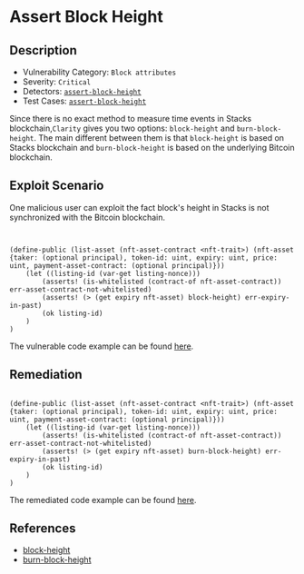 # Assert Block Height 
## Description
- Vulnerability Category: `Block attributes`
- Severity: `Critical`
- Detectors: [`assert-block-height`](https://github.com/CoinFabrik/stacy/blob/main/src/stacy_analyzer/detectors/AssertBlockHeight.py)
- Test Cases: [`assert-block-height`](https://github.com/CoinFabrik/stacy/tree/main/tests/assert_block_height)

Since there is no exact method to measure time events in Stacks blockchain,`Clarity` gives you two options: `block-height` and `burn-block-height`. The main different between them is that `block-height` is based on Stacks blockchain and `burn-block-height` is based on the underlying Bitcoin blockchain.


## Exploit Scenario

One malicious user can exploit the fact block's height in Stacks is not synchronized with the Bitcoin blockchain. 


```clarity


(define-public (list-asset (nft-asset-contract <nft-trait>) (nft-asset {taker: (optional principal), token-id: uint, expiry: uint, price: uint, payment-asset-contract: (optional principal)}))
	(let ((listing-id (var-get listing-nonce)))
		(asserts! (is-whitelisted (contract-of nft-asset-contract)) err-asset-contract-not-whitelisted)
		(asserts! (> (get expiry nft-asset) block-height) err-expiry-in-past)
		(ok listing-id)
	)
)
```


The vulnerable code example can be found [here](https://github.com/CoinFabrik/stacy/blob/main/tests/assert_block_height/vulnerable-example/assert_block_height.clar).

## Remediation

```clarity

(define-public (list-asset (nft-asset-contract <nft-trait>) (nft-asset {taker: (optional principal), token-id: uint, expiry: uint, price: uint, payment-asset-contract: (optional principal)}))
	(let ((listing-id (var-get listing-nonce)))
		(asserts! (is-whitelisted (contract-of nft-asset-contract)) err-asset-contract-not-whitelisted)
		(asserts! (> (get expiry nft-asset) burn-block-height) err-expiry-in-past)
		(ok listing-id)
	)
)
```


The remediated code example can be found [here](https://github.com/CoinFabrik/stacy/blob/main/tests/assert_block_height/remediated-example/assert_block_height.clar).


## References
- [block-height](https://docs.stacks.co/clarity/keywords#block-height)
- [burn-block-height](https://docs.stacks.co/clarity/keywords#burn-block-height)
